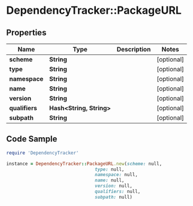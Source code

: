 # DependencyTracker::PackageURL

## Properties

Name | Type | Description | Notes
------------ | ------------- | ------------- | -------------
**scheme** | **String** |  | [optional] 
**type** | **String** |  | [optional] 
**namespace** | **String** |  | [optional] 
**name** | **String** |  | [optional] 
**version** | **String** |  | [optional] 
**qualifiers** | **Hash&lt;String, String&gt;** |  | [optional] 
**subpath** | **String** |  | [optional] 

## Code Sample

```ruby
require 'DependencyTracker'

instance = DependencyTracker::PackageURL.new(scheme: null,
                                 type: null,
                                 namespace: null,
                                 name: null,
                                 version: null,
                                 qualifiers: null,
                                 subpath: null)
```


